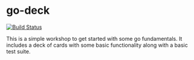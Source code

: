 # go-deck

[![Build Status](https://travis-ci.org/dsharrison/go-deck.svg?branch=master)](https://travis-ci.org/dsharrison/go-deck)

This is a simple workshop to get started with some go fundamentals. It includes a deck of cards with some basic functionality along with a basic test suite.